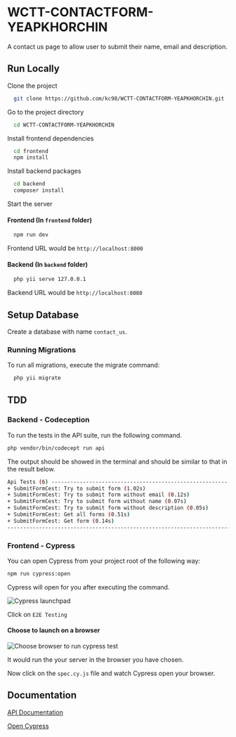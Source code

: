 # WCTT-CONTACTFORM-YEAPKHORCHIN

A contact us page to allow user to submit their name, email and description.



## Run Locally

Clone the project

```bash
  git clone https://github.com/kc98/WCTT-CONTACTFORM-YEAPKHORCHIN.git
```

Go to the project directory

```bash
  cd WCTT-CONTACTFORM-YEAPKHORCHIN
```

Install frontend dependencies

```bash
  cd frontend
  npm install
```

Install backend packages

```bash
  cd backend
  composer install
```

Start the server

#### Frontend (In ```frontend``` folder)
```bash
  npm run dev
```
Frontend URL would be ```http://localhost:8000```

#### Backend (In ```backend``` folder)
```bash
  php yii serve 127.0.0.1
```
Backend URL would be ```http://localhost:8080```


## Setup Database
Create a database with name ```contact_us```.

### Running Migrations

To run all migrations, execute the migrate command:

```bash
  php yii migrate
```

## TDD

### Backend - Codeception
To run the tests in the API suite, run the following command.
```bash
php vendor/bin/codecept run api
```
The output should be showed in the terminal and should be similar to that in the result below.

```bash
Api Tests (6) ----------------------------------------------------------------
+ SubmitFormCest: Try to submit form (1.02s)
+ SubmitFormCest: Try to submit form without email (0.12s)
+ SubmitFormCest: Try to submit form without name (0.07s)
+ SubmitFormCest: Try to submit form without description (0.05s)
+ SubmitFormCest: Get all forms (0.51s)
+ SubmitFormCest: Get form (0.14s)
------------------------------------------------------------------------------
```
### Frontend - Cypress
You can open Cypress from your project root of the following way:
```bash
npm run cypress:open
```
Cypress will open for you after executing the command.

![Cypress launchpad](https://docs.cypress.io/_nuxt/img/launchpad.fcc7cac.png)

Click on ```E2E Testing```

#### Choose to launch on a browser

![Choose browser to run cypress test](https://docs.cypress.io/_nuxt/img/select-browser.b7ecf05.png)

It would run the your server in the browser you have chosen.

Now click on the ```spec.cy.js``` file and watch Cypress open your browser.



## Documentation

[API Documentation](https://documenter.getpostman.com/view/22312200/UzXNTHAB)


[Open Cypress](https://docs.cypress.io/guides/getting-started/opening-the-app#The-Launchpad)

